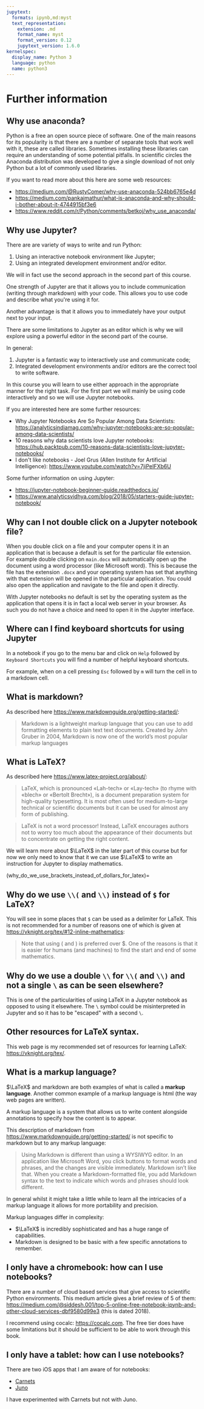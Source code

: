 ```yaml
---
jupytext:
  formats: ipynb,md:myst
  text_representation:
    extension: .md
    format_name: myst
    format_version: 0.12
    jupytext_version: 1.6.0
kernelspec:
  display_name: Python 3
  language: python
  name: python3
---
```


# Further information

## Why use anaconda?

Python is a free an open source piece of software. One of the main reasons for
its popularity is that there are a number of separate tools that work well with
it, these are called libraries. Sometimes installing these libraries can require
an understanding of some potential pitfalls. In scientific circles the Anaconda
distribution was developed to give a single download of not only Python but a
lot of commonly used libraries.

If you want to read more about this here are some web resources:

- <https://medium.com/@RustyComer/why-use-anaconda-524bb6765e4d>
- <https://medium.com/pankajmathur/what-is-anaconda-and-why-should-i-bother-about-it-4744915bf3e6>
- <https://www.reddit.com/r/Python/comments/betkoj/why_use_anaconda/>

## Why use Jupyter?

There are are variety of ways to write and run Python:

1. Using an interactive notebook environment like Jupyter;
2. Using an integrated development environment and/or editor.

We will in fact use the second approach in the second part of this course.

One strength of Jupyter are that it allows you to include communication (writing
through markdown) with your code. This allows you to use code and describe what
you're using it for.

Another advantage is that it allows you to immediately have your output next to your input.

There are some limitations to Jupyter as an editor which is why we will explore
using a powerful editor in the second part of the course.

In general:

1. Jupyter is a fantastic way to interactively use and communicate code;
2. Integrated development environments and/or editors are the correct tool to
   write software.

In this course you will learn to use either approach in the appropriate manner
for the right task. For the first part we will mainly be using code
interactively and so we will use Jupyter notebooks.

If you are interested here are some further resources:

- Why Jupyter Notebooks Are So Popular Among Data Scientists: <https://analyticsindiamag.com/why-jupyter-notebooks-are-so-popular-among-data-scientists/>
- 10 reasons why data scientists love Jupyter notebooks: <https://hub.packtpub.com/10-reasons-data-scientists-love-jupyter-notebooks/>
- I don't like notebooks - Joel Grus (Allen Institute for Artificial Intelligence): <https://www.youtube.com/watch?v=7jiPeIFXb6U>

Some further information on using Jupyter:

- <https://jupyter-notebook-beginner-guide.readthedocs.io/>
- <https://www.analyticsvidhya.com/blog/2018/05/starters-guide-jupyter-notebook/>

## Why can I not double click on a Jupyter notebook file?

When you double click on a file and your computer opens it in an application
that is because a default is set for the particular file extension. For example
double clicking on `main.docx` will automatically open up the document using a
word processor (like Microsoft word). This is because the file has the extension
`.docx` and your operating system has set that anything with that extension will
be opened in that particular application. You could also open the
application and navigate to the file and open it directly.

With Jupyter notebooks no default is set by the operating system as the
application that opens it is in fact a local web server in your browser. As such
you do not have a choice and need to open it in the Jupyter interface.

## Where can I find keyboard shortcuts for using Jupyter

In a notebook if you go to the menu bar and click on `Help` followed by
`Keyboard Shortcuts` you will find a number of helpful keyboard shortcuts.

For example, when on a cell pressing `Esc` followed by `m` will turn the cell in
to a markdown cell.

## What is markdown?

As described here <https://www.markdownguide.org/getting-started/>:

> Markdown is a lightweight markup language that you can use to add formatting
> elements to plain text text documents. Created by John Gruber in 2004,
> Markdown is now one of the world’s most popular markup languages


## What is LaTeX?

As described here <https://www.latex-project.org/about/>:

> LaTeX, which is pronounced «Lah-tech» or «Lay-tech» (to rhyme with «blech» or
> «Bertolt Brecht»), is a document preparation system for high-quality
> typesetting. It is most often used for medium-to-large technical or scientific
> documents but it can be used for almost any form of publishing.

> LaTeX is not a word processor! Instead, LaTeX encourages authors not to worry
> too much about the appearance of their documents but to concentrate on getting
> the right content.

We will learn more about $\LaTeX$ in the later part of this course but for
now we only need to know that it we can use $\LaTeX$ to write an instruction
for Jupyter to display mathematics.

(why_do_we_use_brackets_instead_of_dollars_for_latex)=
## Why do we use `\\(` and `\\)` instead of `$` for LaTeX?

You will see in some places that `$` can be used as a delimiter for LaTeX. This
is not recommended for a number of reasons one of which is given at
<https://vknight.org/tex/#12-inline-mathematics>:

> Note that using \( and \) is preferred over $. One of the reasons is that it
> is easier for humans (and machines) to find the start and end of some
> mathematics.

## Why do we use a double `\\` for `\\(` and `\\)` and not a single `\` as can be seen elsewhere?

This is one of the particularities of using LaTeX in a Jupyter notebook as
opposed to using it elsewhere. The `\` symbol could be misinterpreted in Jupyter
and so it has to be "escaped" with a second `\`.

## Other resources for LaTeX syntax.

This web page is my recommended set of resources for learning LaTeX:
<https://vknight.org/tex/>.

## What is a markup language?

$\LaTeX$ and markdown are both examples of what is called a **markup language**.
Another common example of a markup language is html (the way web pages are
written).

A markup language is a system that allows us to write content alongside
annotations to specify how the content is to appear.

This description of markdown from
<https://www.markdownguide.org/getting-started/> is not specific to markdown but
to any markup language:

> Using Markdown is different than using a WYSIWYG editor. In an application
> like Microsoft Word, you click buttons to format words and phrases, and the
> changes are visible immediately. Markdown isn’t like that. When you create a
> Markdown-formatted file, you add Markdown syntax to the text to indicate which
> words and phrases should look different.

In general whilst it might take a little while to learn all the intricacies of a
markup language it allows for more portability and precision.

Markup languages differ in complexity:

- $\LaTeX$ is incredibly sophisticated and has a huge range of capabilities.
- Markdown is designed to be basic with a few specific annotations to remember.

## I only have a chromebook: how can I use notebooks?

There are a number of cloud based services that give access to scientific Python
environments. This medium article gives a brief review of 5 of them:
<https://medium.com/@siddesh.001/top-5-online-free-notebook-ipynb-and-other-cloud-services-dbf9580d99e3>
(this is dated 2018).

I recommend using cocalc: <https://cocalc.com>. The free tier does have some
limitations but it should be sufficient to be able to work through this book.

## I only have a tablet: how can I use notebooks?

There are two iOS apps that I am aware of for notebooks:

- [Carnets](https://apps.apple.com/us/app/carnets-jupyter/id1450994949)
- [Juno](https://juno.sh)

I have experimented with Carnets but not with Juno.
